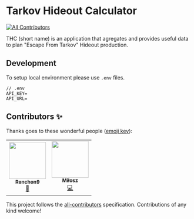 # Tarkov Hideout Calculator
<!-- ALL-CONTRIBUTORS-BADGE:START - Do not remove or modify this section -->
[![All Contributors](https://img.shields.io/badge/all_contributors-2-orange.svg?style=flat-square)](#contributors-)
<!-- ALL-CONTRIBUTORS-BADGE:END -->

THC (short name) is an application that agregates and provides useful data to plan "Escape From Tarkov" Hideout production. 

## Development

 To setup local environment please use `.env` files. 

```
// .env
API_KEY=
API_URL=
```

## Contributors ✨

Thanks goes to these wonderful people ([emoji key](https://allcontributors.org/docs/en/emoji-key)):

<!-- ALL-CONTRIBUTORS-LIST:START - Do not remove or modify this section -->
<!-- prettier-ignore-start -->
<!-- markdownlint-disable -->
<table>
  <tr>
    <td align="center"><a href="https://github.com/Renchon9"><img src="https://avatars0.githubusercontent.com/u/61201020?v=4" width="100px;" alt=""/><br /><sub><b>Renchon9</b></sub></a><br /><a href="#ideas-Renchon9" title="Ideas, Planning, & Feedback">🤔</a></td>
    <td align="center"><a href="https://www.linkedin.com/in/miloszekiel/"><img src="https://avatars2.githubusercontent.com/u/12242002?v=4" width="100px;" alt=""/><br /><sub><b>Miłosz</b></sub></a><br /><a href="https://github.com/mszekiel/tarkov-hideout/commits?author=mszekiel" title="Code">💻</a></td>
  </tr>
</table>

<!-- markdownlint-enable -->
<!-- prettier-ignore-end -->
<!-- ALL-CONTRIBUTORS-LIST:END -->

This project follows the [all-contributors](https://github.com/all-contributors/all-contributors) specification. Contributions of any kind welcome!